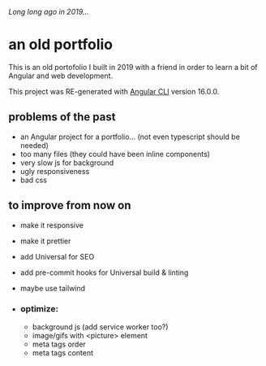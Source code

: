 *Long long ago in 2019...*
# an old portfolio

This is an old portofolio I built in 2019 with a friend in order to learn a bit of Angular and web development.

This project was RE-generated with [Angular CLI](https://github.com/angular/angular-cli) version 16.0.0.


## problems of the past
- an Angular project for a portfolio... (not even typescript should be needed)
- too many files (they could have been inline components)
- very slow js for background
- ugly responsiveness
- bad css

## to improve from now on

- make it responsive
- make it prettier
- add Universal for SEO
- add pre-commit hooks for Universal build & linting
- maybe use tailwind

- ### optimize:
  - background js (add service worker too?)
  - image/gifs with \<picture> element
  - meta tags order
  - meta tags content